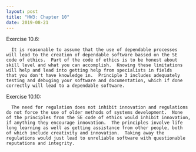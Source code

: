 ```yaml
---
layout: post
title: "HW3: Chapter 10"
date: 2019-08-21
---
```


  Exercise 10.6:

      It is reasonable to assume that the use of dependable processes 
    will lead to the creation of dependable software bassed on the SE 
    code of ethics.  Part of the code of ethics is to be honest about 
    skill level and what you can accomplish.  Knowing these limitations 
    will help and lead into getting help from specialists in fields
    that you don't have knowledge in.  Principle 3 includes adequately 
    testing and debuging your software and documentation, which if done 
    correctly will lead to a dependable software.

  Exercise 10.10:

      The need for regulation does not inhibit innovation and regulations 
    do not force the use of older methods of systems development.  None 
    of the principles from the SE code of ethics would inhibit innovation, 
    if anything they encourage innovation.  The principles involve life 
    long learning as well as getting assistance from other people, both 
    of which include creativity and innovation.  Taking away the 
    regulations would just lead to unreliable software with questionable 
    reputations and integrity.
